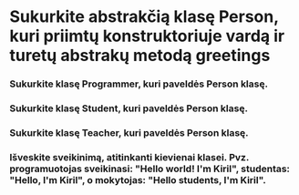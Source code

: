 # Sukurkite abstrakčią klasę Person, kuri priimtų konstruktoriuje vardą ir turetų abstrakų metodą greetings

### Sukurkite klasę Programmer, kuri paveldės Person klasę.
	
### Sukurkite klasę Student, kuri paveldės Person klasę.
	
### Sukurkite klasę Teacher, kuri paveldės Person klasę.

### Išveskite sveikinimą, atitinkanti kievienai klasei. Pvz. programuotojas sveikinasi: "Hello world! I'm Kiril", studentas: "Hello, I'm Kiril", o mokytojas: "Hello students, I'm Kiril".
